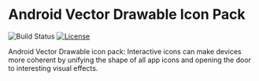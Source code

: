 # Android Vector Drawable Icon Pack

![Build Status](https://travis-ci.com/YahiaAngelo/ProjectKarma.svg?token=yFduMLnycQ4NCCzJTete&branch=master)
[![License](https://img.shields.io/badge/license-GNU-blue.svg)](https://www.gnu.org/licenses/)
 
Android Vector Drawable icon pack: Interactive icons can make devices more coherent by unifying the shape of all app icons and opening the door to interesting visual effects.

  
 




